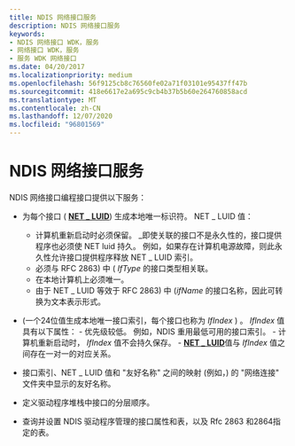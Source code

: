 ```yaml
---
title: NDIS 网络接口服务
description: NDIS 网络接口服务
keywords:
- NDIS 网络接口 WDK，服务
- 网络接口 WDK，服务
- 服务 WDK 网络接口
ms.date: 04/20/2017
ms.localizationpriority: medium
ms.openlocfilehash: 56f9125cb8c76560fe02a71f03101e95437ff47b
ms.sourcegitcommit: 418e6617e2a695c9cb4b37b5b60e264760858acd
ms.translationtype: MT
ms.contentlocale: zh-CN
ms.lasthandoff: 12/07/2020
ms.locfileid: "96801569"
---
```

# <a name="ndis-network-interface-services"></a>NDIS 网络接口服务





NDIS 网络接口编程接口提供以下服务：

-   为每个接口 ( [**NET \_ LUID**](/windows/win32/api/ifdef/ns-ifdef-net_luid_lh)) 生成本地唯一标识符。 NET \_ LUID 值：
    -   计算机重新启动时必须保留。 \_即使关联的接口不是永久性的，接口提供程序也必须使 NET luid 持久。 例如，如果存在计算机电源故障，则此永久性允许接口提供程序释放 NET \_ LUID 索引。
    -   必须与 RFC 2863) 中 ( *IfType* 的接口类型相关联。
    -   在本地计算机上必须唯一。
    -   由于 NET \_ LUID 等效于 RFC 2863) 中 (*ifName* 的接口名称，因此可转换为文本表示形式。
-    (一个24位值生成本地唯一接口索引，每个接口也称为 *IfIndex* ) 。 *IfIndex* 值具有以下属性：
    -   优先级较低。 例如，NDIS 重用最低可用的接口索引。
    -   计算机重新启动时， *IfIndex* 值不会持久保存。
    -   [**NET \_ LUID**](/windows/win32/api/ifdef/ns-ifdef-net_luid_lh)值与 *IfIndex* 值之间存在一对一的对应关系。
-   接口索引、NET \_ LUID 值和 "友好名称" 之间的映射 (例如，) 的 "网络连接" 文件夹中显示的友好名称。

-   定义驱动程序堆栈中接口的分层顺序。

-   查询并设置 NDIS 驱动程序管理的接口属性和表，以及 Rfc 2863 和2864指定的表。

 

